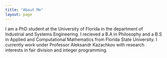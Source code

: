 ```yaml
---
title: "About Me"
layout: page
---
```

I am a PhD student at the University of Florida in the department of Industrial and Systems Engineering. I recieved a B.A in Philosophy and a B.S in Applied and Computational Mathematics from Florida State University. I currently work under Professor Aleksandr Kazachkov with research interests in fair division and integer programming.
